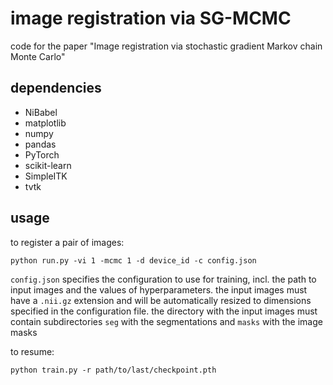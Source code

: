 image registration via SG-MCMC
============
code for the paper "Image registration via stochastic gradient Markov chain Monte Carlo"


dependencies
------------
* NiBabel
* matplotlib
* numpy
* pandas
* PyTorch
* scikit-learn
* SimpleITK
* tvtk


usage
------------
to register a pair of images:
```
python run.py -vi 1 -mcmc 1 -d device_id -c config.json
```

`config.json` specifies the configuration to use for training, incl. the path to input images and the values of hyperparameters. the input images must have a `.nii.gz` extension and will be automatically resized to dimensions specified in the configuration file. the directory with the input images must contain subdirectories `seg` with the segmentations and `masks` with the image masks

to resume:
```
python train.py -r path/to/last/checkpoint.pth
```
